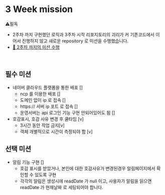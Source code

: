 # 3 Week mission
⚠️필독
- 2주차 까지 구현했던 로직과 3주차 시작 리포지토리의 괴리가 커 기존코드에서 이어서 진행하지 않고 새로운 repository 로 미션을 수행했습니다.
- [🔗 2주차 까지의 미션 수행](https://github.com/choideakook/Mission_ChoiDaeKuk)

<br>

## 필수 미션
- 네이버 클라우드 플랫폼을 통한 배포 []
    - ncp 를 이용한 배포 []
    - 도메인 없이 ip 로 접속 []
    - https:// 서버 ip 포트 로 접속 []
    - 운영서버는 api 로그인 기능 구현 안되어있어도 됨 []
- 호감표시, 호감 사유 변경 후 쿨타임 [v]
    - 3시간 동안 작업 금지[v]
    - 객체 개별적으로 시간이 측정되야 함 [v]

## 선택 미션
- 알림 기능 구현 []
    - 호감 표시를 받았거나, 본인에 대한 호감사유가 변경된경우 알림페이지에서 확인할 수 있도록 구현
    - 각각의 알림은 생성시에 readDate 가 null 이고, 사용자가 알림을 읽으면 readDate 가 현재날짜 로 세팅되어야 합니다.